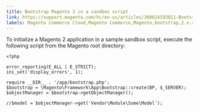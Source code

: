 ```yaml
---
title: Bootstrap Magento 2 in a sandbox script
link: https://support.magento.com/hc/en-us/articles/360024593011-Bootstrap-Magento-2-in-a-sandbox-script
labels: Magento Commerce Cloud,Magento Commerce,Magento,bootstrap,2.x.x,how to,sandbox
---
```


To initialize a Magento 2 application in a sample sandbox script, execute the following script from the Magento root directory:

<pre><code class="language-php">&lt;?php

error_reporting(E_ALL | E_STRICT);
ini_set('display_errors', 1);

require __DIR__ . '/app/bootstrap.php';
$bootstrap = \Magento\Framework\App\Bootstrap::create(BP, $_SERVER);
$objectManager = $bootstrap->getObjectManager();

//$model = $objectManager->get('Vendor\Module\Some\Model');
</code></pre>